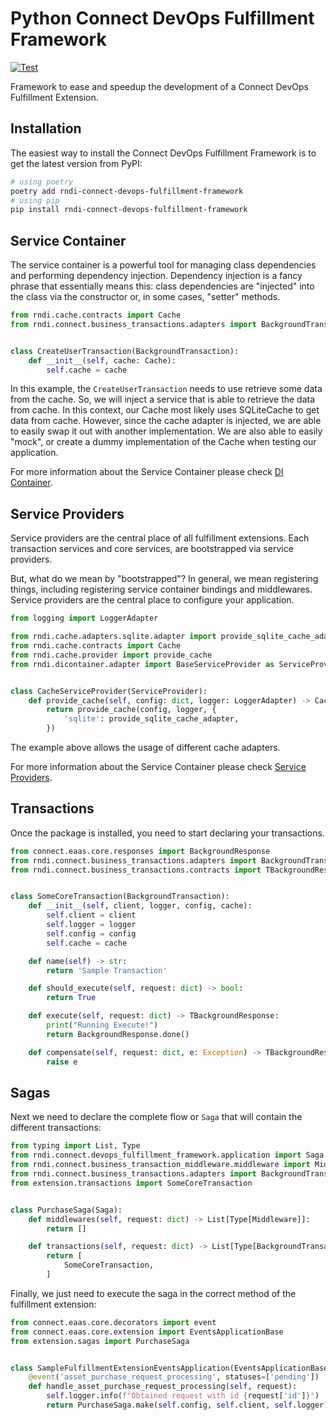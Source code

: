 # Python Connect DevOps Fulfillment Framework

[![Test](https://github.com/othercodes/python-connect-devops-fulfillment-framework/actions/workflows/test.yml/badge.svg)](https://github.com/othercodes/python-connect-devops-fulfillment-framework/actions/workflows/test.yml)

Framework to ease and speedup the development of a Connect DevOps Fulfillment Extension.

## Installation

The easiest way to install the Connect DevOps Fulfillment Framework is to get the latest version from PyPI:

```bash
# using poetry
poetry add rndi-connect-devops-fulfillment-framework
# using pip
pip install rndi-connect-devops-fulfillment-framework
```

## Service Container

The service container is a powerful tool for managing class dependencies and performing dependency injection.
Dependency injection is a fancy phrase that essentially means this: class dependencies are "injected" into the class
via the constructor or, in some cases, "setter" methods.

```python
from rndi.cache.contracts import Cache
from rndi.connect.business_transactions.adapters import BackgroundTransaction


class CreateUserTransaction(BackgroundTransaction):
    def __init__(self, cache: Cache):
        self.cache = cache
```

In this example, the `CreateUserTransaction` needs to use retrieve some data from the cache. So, we will inject a
service that is able to retrieve the data from cache. In this context, our Cache most likely uses SQLiteCache to get
data from cache. However, since the cache adapter is injected, we are able to easily swap it out with another
implementation. We are also able to easily "mock", or create a dummy implementation of the Cache when testing our
application.

For more information about the Service Container please check [DI Container](https://github.com/).

## Service Providers

Service providers are the central place of all fulfillment extensions. Each transaction services and core services, are
bootstrapped via service providers.

But, what do we mean by "bootstrapped"? In general, we mean registering things,
including registering service container bindings and middlewares. Service providers are the central place to configure
your application.

```python
from logging import LoggerAdapter

from rndi.cache.adapters.sqlite.adapter import provide_sqlite_cache_adapter
from rndi.cache.contracts import Cache
from rndi.cache.provider import provide_cache
from rndi.dicontainer.adapter import BaseServiceProvider as ServiceProvider


class CacheServiceProvider(ServiceProvider):
    def provide_cache(self, config: dict, logger: LoggerAdapter) -> Cache:
        return provide_cache(config, logger, {
            'sqlite': provide_sqlite_cache_adapter,
        })

```

The example above allows the usage of different cache adapters.

For more information about the Service Container please check [Service Providers](https://github.com/).

## Transactions

Once the package is installed, you need to start declaring your transactions.

```python
from connect.eaas.core.responses import BackgroundResponse
from rndi.connect.business_transactions.adapters import BackgroundTransaction
from rndi.connect.business_transactions.contracts import TBackgroundResponse


class SomeCoreTransaction(BackgroundTransaction):
    def __init__(self, client, logger, config, cache):
        self.client = client
        self.logger = logger
        self.config = config
        self.cache = cache

    def name(self) -> str:
        return 'Sample Transaction'

    def should_execute(self, request: dict) -> bool:
        return True

    def execute(self, request: dict) -> TBackgroundResponse:
        print("Running Execute!")
        return BackgroundResponse.done()

    def compensate(self, request: dict, e: Exception) -> TBackgroundResponse:
        raise e

```

## Sagas

Next we need to declare the complete flow or `Saga` that will contain the different transactions:

```python
from typing import List, Type
from rndi.connect.devops_fulfillment_framework.application import Saga
from rndi.connect.business_transaction_middleware.middleware import Middleware
from rndi.connect.business_transactions.adapters import BackgroundTransaction
from extension.transactions import SomeCoreTransaction


class PurchaseSaga(Saga):
    def middlewares(self, request: dict) -> List[Type[Middleware]]:
        return []

    def transactions(self, request: dict) -> List[Type[BackgroundTransaction]]:
        return [
            SomeCoreTransaction,
        ]

```

Finally, we just need to execute the saga in the correct method of the fulfillment extension:

```python
from connect.eaas.core.decorators import event
from connect.eaas.core.extension import EventsApplicationBase
from extension.sagas import PurchaseSaga


class SampleFulfillmentExtensionEventsApplication(EventsApplicationBase):
    @event('asset_purchase_request_processing', statuses=['pending'])
    def handle_asset_purchase_request_processing(self, request):
        self.logger.info(f"Obtained request with id {request['id']}")
        return PurchaseSaga.make(self.config, self.client, self.logger).resolve(request)
```
